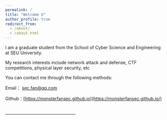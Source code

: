```yaml
---
permalink: /
title: "Welcome U"
author_profile: true
redirect_from: 
  - /about/
  - /about.html
---
```

I am a graduate student from the School of Cyber Science and Engineering at SEU University.  

My research interests include network attack and defense, CTF competitions, physical layer security, etc

You can contact me through the following methods: 

Email： [sec.fan@qq.com](mailto:sec.fan@qq.com) 

Github：[https://monsterfansec.github.io](https://monsterfansec.github.io/) 

<br />
————————————————
